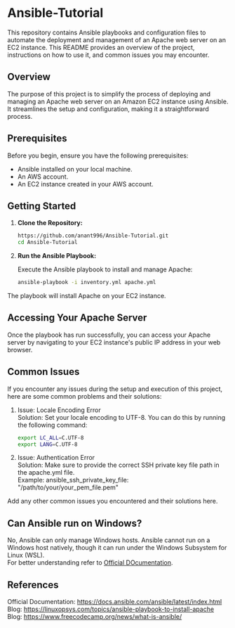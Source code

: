 # Ansible-Tutorial

This repository contains Ansible playbooks and configuration files to automate the deployment and management of an Apache web server on an EC2 instance. This README provides an overview of the project, instructions on how to use it, and common issues you may encounter.

## Overview

The purpose of this project is to simplify the process of deploying and managing an Apache web server on an Amazon EC2 instance using Ansible. It streamlines the setup and configuration, making it a straightforward process.

## Prerequisites

Before you begin, ensure you have the following prerequisites:

- Ansible installed on your local machine.
- An AWS account.
- An EC2 instance created in your AWS account.

## Getting Started

1. **Clone the Repository:**

   ```bash
   https://github.com/anant996/Ansible-Tutorial.git
   cd Ansible-Tutorial

2. **Run the Ansible Playbook:**

   Execute the Ansible playbook to install and manage Apache:

   ```bash
   ansible-playbook -i inventory.yml apache.yml
The playbook will install Apache on your EC2 instance.

## Accessing Your Apache Server
Once the playbook has run successfully, you can access your Apache server by navigating to your EC2 instance's public IP address in your web browser.

## Common Issues
   If you encounter any issues during the setup and execution of this project, here are some common problems and their solutions:

   1. Issue: Locale Encoding Error<br>
      Solution: Set your locale encoding to UTF-8. You can do this by running the following command:<br>
      ```bash
      export LC_ALL=C.UTF-8
      export LANG=C.UTF-8
      
   2. Issue: Authentication Error<br>
      Solution: Make sure to provide the correct SSH private key file path in the apache.yml file.<br>
      Example: ansible_ssh_private_key_file: "/path/to/your/your_pem_file.pem"<br>

Add any other common issues you encountered and their solutions here. 

## Can Ansible run on Windows?

No, Ansible can only manage Windows hosts. Ansible cannot run on a Windows host natively, though it can run under the Windows Subsystem for Linux (WSL).<br>
For better understanding refer to [Official DOcumentation](https://docs.ansible.com/ansible/latest/os_guide/windows_faq.html#can-ansible-run-on-windows).

## References
   Official Documentation: https://docs.ansible.com/ansible/latest/index.html<br>
   Blog: https://linuxopsys.com/topics/ansible-playbook-to-install-apache<br>
   Blog: https://www.freecodecamp.org/news/what-is-ansible/


